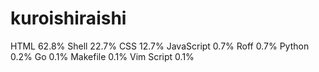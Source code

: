 # kuroishiraishi
HTML              62.8%
Shell             22.7%
CSS               12.7%
JavaScript        0.7%
Roff              0.7%
Python            0.2%
Go                0.1%
Makefile          0.1%
Vim Script        0.1%
